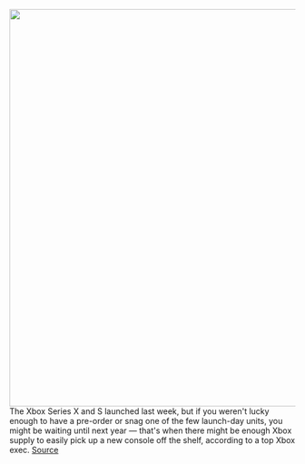 <img src='https://cdn.vox-cdn.com/thumbor/nHoJgzUWGQ7B7ogOCSyJ5UooZaE=/0x0:2040x1360/1200x800/filters:focal(857x517:1183x843)/cdn.vox-cdn.com/uploads/chorus_image/image/67802656/vpavic_201103_4275_0163.0.jpg' width='700px' /><br/>
The Xbox Series X and S launched last week, but if you weren't lucky enough to have a pre-order or snag one of the few launch-day units, you might be waiting until next year — that's when there might be enough Xbox supply to easily pick up a new console off the shelf, according to a top Xbox exec.
<a href='https://www.theverge.com/2020/11/16/21570651/xbox-series-x-s-short-supply-april-q3-tim-stuart-phil-spencer'> Source <a/>